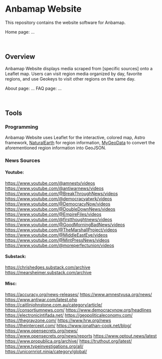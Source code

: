 # Anbamap Website

This repository contains the website software for Anbamap.

Home page: ...

&nbsp;

## Overview

Anbamap Website displays media scraped from [specific sources] onto a Leaflet map. Users can visit region media organized by day, favorite regions, and use Geokeys to visit other regions on the same day.

About page: ...
FAQ page: ...

&nbsp;

## Tools

### Programming

Anbamap Website uses Leaflet for the interactive, colored map, Astro framework, [NaturalEarth](https://www.naturalearthdata.com/downloads/110m-cultural-vectors/) for region information, [MyGeoData](https://mygeodata.cloud/converter/shp-to-geojson) to convert the aforementioned region information into GeoJSON.

### News Sources

#### Youtube:

https://www.youtube.com/@amnesty/videos
https://www.youtube.com/@antiwarnews/videos
https://www.youtube.com/@BreakThroughNews/videos
https://www.youtube.com/@democracyatwrk/videos
https://www.youtube.com/@DemocracyNow/videos
https://www.youtube.com/@DoubleDownNews/videos
https://www.youtube.com/@EmpireFiles/videos
https://www.youtube.com/@firstthoughtnews/videos
https://www.youtube.com/@GoodMorningBadNews/videos
https://www.youtube.com/@TheMarshallProject/videos
https://www.youtube.com/@MiddleEastEye/videos
https://www.youtube.com/@MintPressNews/videos
https://www.youtube.com/@moreperfectunion/videos

#### Substack:

https://chrishedges.substack.com/archive
https://mearsheimer.substack.com/archive

#### Misc:

https://accuracy.org/news-releases/
https://www.amnestyusa.org/news/
https://www.antiwar.com/latest.php
https://caitlinjohnstone.com.au/category/article/
https://consortiumnews.com/
https://www.democracynow.org/headlines
https://electronicintifada.net/
https://geopoliticaleconomy.com/
https://thegrayzone.com/
https://www.hrw.org/news
https://theintercept.com/
https://www.jonathan-cook.net/blog/
https://www.opensecrets.org/news/
https://www.opensecrets.org/news/reports
https://www.optout.news/latest
https://www.propublica.org/archive/
https://truthout.org/latest/
https://www.typeinvestigations.org/all/
https://unicornriot.ninja/category/global/
